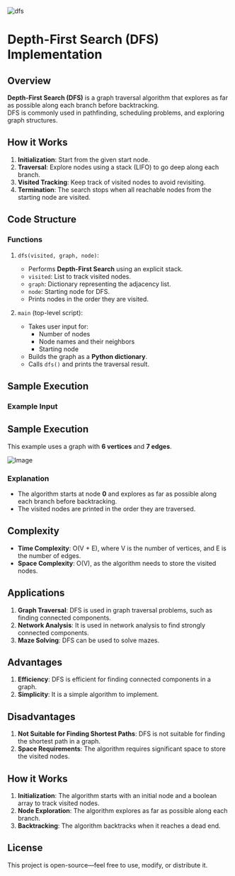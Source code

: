 ![dfs](https://github.com/user-attachments/assets/85543f90-b4f8-45aa-9335-0d720ebb8421)
# Depth-First Search (DFS) Implementation

## Overview

**Depth-First Search (DFS)** is a graph traversal algorithm that explores as far as possible along each branch before backtracking.  
DFS is commonly used in pathfinding, scheduling problems, and exploring graph structures.

## How it Works

1. **Initialization**: Start from the given start node.  
2. **Traversal**: Explore nodes using a stack (LIFO) to go deep along each branch.  
3. **Visited Tracking**: Keep track of visited nodes to avoid revisiting.  
4. **Termination**: The search stops when all reachable nodes from the starting node are visited.

## Code Structure

### Functions

1.  `dfs(visited, graph, node)`:
    *   Performs **Depth-First Search** using an explicit stack.
    *   `visited`: List to track visited nodes.  
    *   `graph`: Dictionary representing the adjacency list.  
    *   `node`: Starting node for DFS.  
    *   Prints nodes in the order they are visited.

2.  `main` (top-level script):
    *   Takes user input for:
        - Number of nodes  
        - Node names and their neighbors  
        - Starting node
    *   Builds the graph as a **Python dictionary**.  
    *   Calls `dfs()` and prints the traversal result.

## Sample Execution

### Example Input


## Sample Execution

This example uses a graph with **6 vertices** and **7 edges**.

![Image](https://github.com/user-attachments/assets/401d237e-e9d2-45e0-a88a-450136be286e)
### Explanation

*   The algorithm starts at node **0** and explores as far as possible along each branch before backtracking.
*   The visited nodes are printed in the order they are traversed.

## Complexity

*   **Time Complexity**: O(V + E), where V is the number of vertices, and E is the number of edges.
*   **Space Complexity**: O(V), as the algorithm needs to store the visited nodes.

## Applications

1.  **Graph Traversal**: DFS is used in graph traversal problems, such as finding connected components.
2.  **Network Analysis**: It is used in network analysis to find strongly connected components.
3.  **Maze Solving**: DFS can be used to solve mazes.

## Advantages

1.  **Efficiency**: DFS is efficient for finding connected components in a graph.
2.  **Simplicity**: It is a simple algorithm to implement.

## Disadvantages

1.  **Not Suitable for Finding Shortest Paths**: DFS is not suitable for finding the shortest path in a graph.
2.  **Space Requirements**: The algorithm requires significant space to store the visited nodes.

## How it Works

1.  **Initialization**: The algorithm starts with an initial node and a boolean array to track visited nodes.
2.  **Node Exploration**: The algorithm explores as far as possible along each branch.
3.  **Backtracking**: The algorithm backtracks when it reaches a dead end.

## License

This project is open-source—feel free to use, modify, or distribute it.
